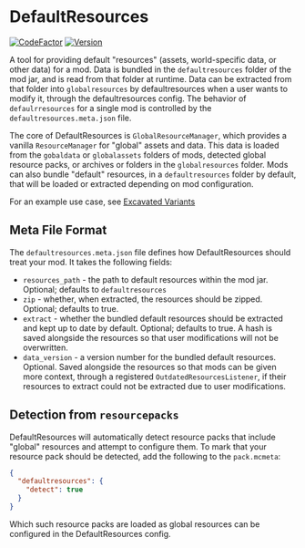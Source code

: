 # DefaultResources

[![CodeFactor](https://www.codefactor.io/repository/github/lukebemishprojects/defaultresources/badge?style=for-the-badge)](https://www.codefactor.io/repository/github/lukebemishprojects/defaultresources)
[![Version](https://img.shields.io/maven-central/v/dev.lukebemish/defaultresources?style=for-the-badge&color=blue&label=Latest%20Version&prefix=v)](https://central.sonatype.com/artifact/dev.lukebemish/defaultresources/)

A tool for providing default "resources" (assets, world-specific data, or other data) for a mod. Data is bundled in the `defaultresources` folder of the mod jar, and is read from that folder at runtime. Data can be extracted from that folder into `globalresources` by defaultresources when a user wants to modify it, through the defaultresources config. The behavior of `defaulrresources` for a single mod is controlled by the `defaultresources.meta.json` file.

The core of DefaultResources is `GlobalResourceManager`, which provides a vanilla `ResourceManager` for "global" assets and data.
This data is loaded from the `gobaldata` or `globalassets` folders of mods, detected global resource packs, or archives or
folders in the `globalresources` folder. Mods can also bundle "default" resources, in a `defaultresources` folder by default,
that will be loaded or extracted depending on mod configuration.

For an example use case, see [Excavated Variants](https://github.com/lukebemish/excavated_variants)

## Meta File Format

The `defaultresources.meta.json` file defines how DefaultResources should treat your mod. It takes the following fields:

* `resources_path` - the path to default resources within the mod jar. Optional; defaults to `defaultresources`
* `zip` - whether, when extracted, the resources should be zipped. Optional; defaults to true.
* `extract` - whether the bundled default resources should be extracted and kept up to date by default. Optional; defaults to true. A hash is saved alongside the resources so that user modifications will not be overwritten.
* `data_version` - a version number for the bundled default resources. Optional. Saved alongside the resources so that mods can be given more context, through a registered `OutdatedResourcesListener`, if their resources to extract could not be extracted due to user modifications.

## Detection from `resourcepacks`

DefaultResources will automatically detect resource packs that include "global" resources and attempt to configure them.
To mark that your resource pack should be detected, add the following to the `pack.mcmeta`:
```json
{
  "defaultresources": {
    "detect": true
  }
}
```
Which such resource packs are loaded as global resources can be configured in the DefaultResources config.
